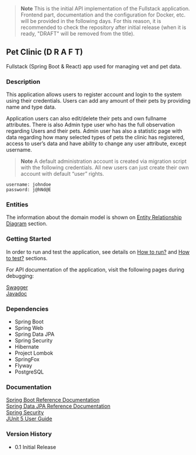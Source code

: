 
> **Note** This is the initial API implementation of the Fullstack application. Frontend part, documentation and the 
> configuration for Docker, etc. will be provided in the following days. For this reason, it is recommended to check the 
> repository after initial release (when it is ready, "DRAFT" will be removed from the title). 


## Pet Clinic (D R A F T)
Fullstack (Spring Boot & React) app used for managing vet and pet data. 


### Description
This application allows users to register account and login to the system using their credentials. Users can add any amount of their pets 
by providing name and type data.

Application users can also edit/delete their pets and own fullname attributes. There is also Admin type user who has the full observation regarding Users and their pets.
Admin user has also a statistic page with data regarding how many selected types of pets the clinic has registered, access to user’s data and have ability to change any user
attribute, except username.

> **Note** A default administration account is created via migration script with the following credentials. All new users can just create their own
account with default “user” rights.

```
username: johndoe
password: j@hNd@E
```


### Entities

The information about the domain model is shown on [Entity Relationship Diagram](backend/src/main/resources/docs/er_diagram.md) section.


### Getting Started

In order to run and test the application, see details on [How to run?](backend/src/main/resources/docs/how_to_run.md) and [How to test?](backend/src/main/resources/docs/how_to_test.md) sections.

For API documentation of the application, visit the following pages during debugging: <br/>

[Swagger](http://localhost:8080/swagger-ui/index.html)<br/>
[Javadoc](backend/src/main/resources/javadoc/index.html)


### Dependencies

* Spring Boot
* Spring Web
* Spring Data JPA
* Spring Security
* Hibernate
* Project Lombok
* SpringFox
* Flyway
* PostgreSQL


### Documentation
[Spring Boot Reference Documentation](https://docs.spring.io/spring-boot/docs/current/reference/htmlsingle/)<br/>
[Spring Data JPA Reference Documentation](https://docs.spring.io/spring-data/jpa/docs/current/reference/html/)<br/>
[Spring Security](https://docs.spring.io/spring-security/reference/index.html)<br/>
[JUnit 5 User Guide](https://junit.org/junit5/docs/snapshot/user-guide/)<br/>


### Version History

* 0.1 Initial Release


<br/>
<br/>